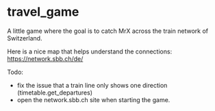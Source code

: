 # travel_game
A little game where the goal is to catch MrX across the train network of Switzerland.
 
Here is a nice map that helps understand the connections: https://network.sbb.ch/de/


Todo:
- fix the issue that a train line only shows one direction (timetable.get_departures)
- open the network.sbb.ch site when starting the game.
